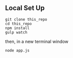 ## Local Set Up

    git clone this_repo
    cd this_repo
    npm install
    gulp watch

then, in a new terminal window

    node app.js
